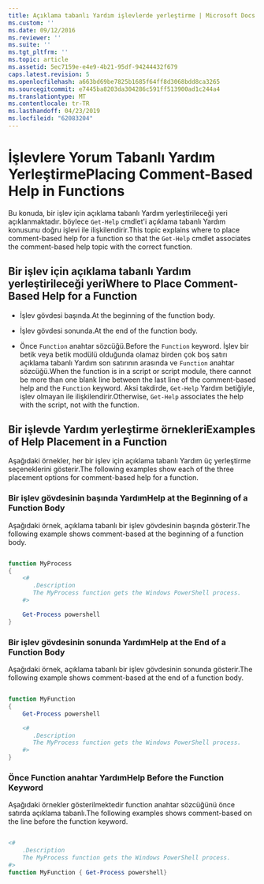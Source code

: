 ```yaml
---
title: Açıklama tabanlı Yardım işlevlerde yerleştirme | Microsoft Docs
ms.custom: ''
ms.date: 09/12/2016
ms.reviewer: ''
ms.suite: ''
ms.tgt_pltfrm: ''
ms.topic: article
ms.assetid: 5ec7159e-e4e9-4b21-95df-94244432f679
caps.latest.revision: 5
ms.openlocfilehash: a663bd69be7825b1685f64ff8d3068bdd8ca3265
ms.sourcegitcommit: e7445ba8203da304286c591ff513900ad1c244a4
ms.translationtype: MT
ms.contentlocale: tr-TR
ms.lasthandoff: 04/23/2019
ms.locfileid: "62083204"
---
```

# <a name="placing-comment-based-help-in-functions"></a><span data-ttu-id="5ce47-102">İşlevlere Yorum Tabanlı Yardım Yerleştirme</span><span class="sxs-lookup"><span data-stu-id="5ce47-102">Placing Comment-Based Help in Functions</span></span>

<span data-ttu-id="5ce47-103">Bu konuda, bir işlev için açıklama tabanlı Yardım yerleştirileceği yeri açıklanmaktadır. böylece `Get-Help` cmdlet'i açıklama tabanlı Yardım konusunu doğru işlevi ile ilişkilendirir.</span><span class="sxs-lookup"><span data-stu-id="5ce47-103">This topic explains where to place comment-based help for a function so that the `Get-Help` cmdlet associates the comment-based help topic with the correct function.</span></span>

## <a name="where-to-place-comment-based-help-for-a-function"></a><span data-ttu-id="5ce47-104">Bir işlev için açıklama tabanlı Yardım yerleştirileceği yeri</span><span class="sxs-lookup"><span data-stu-id="5ce47-104">Where to Place Comment-Based Help for a Function</span></span>

- <span data-ttu-id="5ce47-105">İşlev gövdesi başında.</span><span class="sxs-lookup"><span data-stu-id="5ce47-105">At the beginning of the function body.</span></span>

- <span data-ttu-id="5ce47-106">İşlev gövdesi sonunda.</span><span class="sxs-lookup"><span data-stu-id="5ce47-106">At the end of the function body.</span></span>

- <span data-ttu-id="5ce47-107">Önce `Function` anahtar sözcüğü.</span><span class="sxs-lookup"><span data-stu-id="5ce47-107">Before the `Function` keyword.</span></span> <span data-ttu-id="5ce47-108">İşlev bir betik veya betik modülü olduğunda olamaz birden çok boş satırı açıklama tabanlı Yardım son satırının arasında ve `Function` anahtar sözcüğü.</span><span class="sxs-lookup"><span data-stu-id="5ce47-108">When the function is in a script or script module, there cannot be more than one blank line between the last line of the comment-based help and the `Function` keyword.</span></span> <span data-ttu-id="5ce47-109">Aksi takdirde, `Get-Help` Yardım betiğiyle, işlev olmayan ile ilişkilendirir.</span><span class="sxs-lookup"><span data-stu-id="5ce47-109">Otherwise, `Get-Help` associates the help with the script, not with the function.</span></span>

## <a name="examples-of-help-placement-in-a-function"></a><span data-ttu-id="5ce47-110">Bir işlevde Yardım yerleştirme örnekleri</span><span class="sxs-lookup"><span data-stu-id="5ce47-110">Examples of Help Placement in a Function</span></span>

 <span data-ttu-id="5ce47-111">Aşağıdaki örnekler, her bir işlev için açıklama tabanlı Yardım üç yerleştirme seçeneklerini gösterir.</span><span class="sxs-lookup"><span data-stu-id="5ce47-111">The following examples show each of the three placement options for comment-based help for a function.</span></span>

### <a name="help-at-the-beginning-of-a-function-body"></a><span data-ttu-id="5ce47-112">Bir işlev gövdesinin başında Yardım</span><span class="sxs-lookup"><span data-stu-id="5ce47-112">Help at the Beginning of a Function Body</span></span>

 <span data-ttu-id="5ce47-113">Aşağıdaki örnek, açıklama tabanlı bir işlev gövdesinin başında gösterir.</span><span class="sxs-lookup"><span data-stu-id="5ce47-113">The following example shows comment-based at the beginning of a function body.</span></span>

```powershell

function MyProcess
{
    <#
       .Description
       The MyProcess function gets the Windows PowerShell process.
    #>

    Get-Process powershell
}

```

### <a name="help-at-the-end-of-a-function-body"></a><span data-ttu-id="5ce47-114">Bir işlev gövdesinin sonunda Yardım</span><span class="sxs-lookup"><span data-stu-id="5ce47-114">Help at the End of a Function Body</span></span>

 <span data-ttu-id="5ce47-115">Aşağıdaki örnek, açıklama tabanlı bir işlev gövdesinin sonunda gösterir.</span><span class="sxs-lookup"><span data-stu-id="5ce47-115">The following example shows comment-based at the end of a function body.</span></span>

```powershell

function MyFunction
{
    Get-Process powershell

    <#
       .Description
       The MyProcess function gets the Windows PowerShell process.
    #>
}

```

### <a name="help-before-the-function-keyword"></a><span data-ttu-id="5ce47-116">Önce Function anahtar Yardım</span><span class="sxs-lookup"><span data-stu-id="5ce47-116">Help Before the Function Keyword</span></span>

 <span data-ttu-id="5ce47-117">Aşağıdaki örnekler gösterilmektedir function anahtar sözcüğünü önce satırda açıklama tabanlı.</span><span class="sxs-lookup"><span data-stu-id="5ce47-117">The following examples shows comment-based on the line before the function keyword.</span></span>

```powershell

<#
    .Description
    The MyProcess function gets the Windows PowerShell process.
#>
function MyFunction { Get-Process powershell}

```
